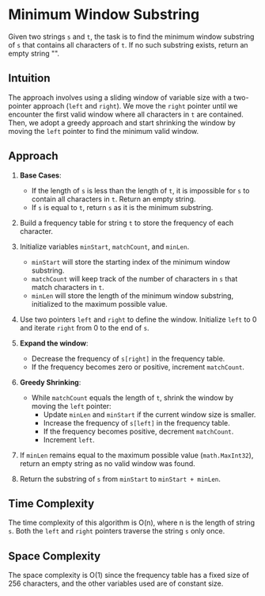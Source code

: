 # Minimum Window Substring 

Given two strings `s` and `t`, the task is to find the minimum window substring of `s` that contains all characters of `t`. If no such substring exists, return an empty string "".

## Intuition

The approach involves using a sliding window of variable size with a two-pointer approach (`left` and `right`). We move the `right` pointer until we encounter the first valid window where all characters in `t` are contained. Then, we adopt a greedy approach and start shrinking the window by moving the `left` pointer to find the minimum valid window.

## Approach

1. **Base Cases**:
   - If the length of `s` is less than the length of `t`, it is impossible for `s` to contain all characters in `t`. Return an empty string.
   - If `s` is equal to `t`, return `s` as it is the minimum substring.

2. Build a frequency table for string `t` to store the frequency of each character.

3. Initialize variables `minStart`, `matchCount`, and `minLen`.
   - `minStart` will store the starting index of the minimum window substring.
   - `matchCount` will keep track of the number of characters in `s` that match characters in `t`.
   - `minLen` will store the length of the minimum window substring, initialized to the maximum possible value.

4. Use two pointers `left` and `right` to define the window. Initialize `left` to 0 and iterate `right` from 0 to the end of `s`.

5. **Expand the window**:
   - Decrease the frequency of `s[right]` in the frequency table.
   - If the frequency becomes zero or positive, increment `matchCount`.

6. **Greedy Shrinking**:
   - While `matchCount` equals the length of `t`, shrink the window by moving the `left` pointer:
     - Update `minLen` and `minStart` if the current window size is smaller.
     - Increase the frequency of `s[left]` in the frequency table.
     - If the frequency becomes positive, decrement `matchCount`.
     - Increment `left`.

7. If `minLen` remains equal to the maximum possible value (`math.MaxInt32`), return an empty string as no valid window was found.

8. Return the substring of `s` from `minStart` to `minStart + minLen`.

## Time Complexity

The time complexity of this algorithm is O(n), where n is the length of string `s`. Both the `left` and `right` pointers traverse the string `s` only once.

## Space Complexity

The space complexity is O(1) since the frequency table has a fixed size of 256 characters, and the other variables used are of constant size.